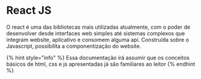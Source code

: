 # React JS

O react é uma das bibliotecas mais utilizadas atualmente, com o poder de desenvolver desde interfaces web simples até sistemas complexos que integram website, aplicativo e consomem alguma api.
Construída sobre o Javascript, possibilita a componentização do website.

{% hint style="info" %}
Essa documentação irá assumir que os conceitos básicos de html, css e js apresentadas já são familiares ao leitor
{% endhint %}
